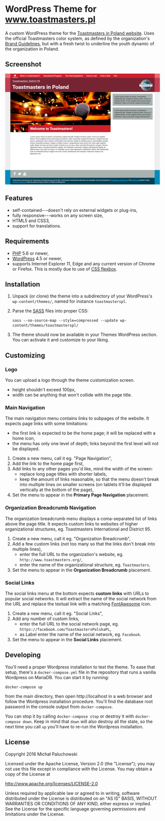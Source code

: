 # WordPress Theme for www.toastmasters.pl

A custom WordPress theme for the [Toastmasters in Poland website](http://www.toastmasters.pl/). Uses the official Toastmasters color system, as defined by the organization's [Brand Guidelines](https://www.toastmasters.org/Leadership-Central/Logos-Images-and-Templates), but with a fresh twist to underline the youth dynamic of the organization in Poland.

## Screenshot

![Toastmasters.pl Theme Screenshot](screenshot.png?raw=true)

## Features

* self-contained---doesn't rely on external widgets or plug-ins,
* fully responsive---works on any screen size,
* HTML5 and CSS3,
* support for translations.

## Requirements

* [PHP](http://php.net/) 5.6 or newer,
* [WordPress](https://wordpress.org/) 4.5 or newer,
* supports Internet Explorer 11, Edge and any current version of Chrome or Firefox. This is mostly due to use of [CSS flexbox](http://caniuse.com/#feat=flexbox).

## Installation

1. Unpack (or clone) the theme into a subdirectory of your WordPress's `wp-content/themes/`, named for instance `toastmasterspl`.
2. Parse the [SASS](http://sass-lang.com/) files into proper CSS:

    ```
    sass --no-source-map --style=compressed --update wp-content/themes/toastmasterspl/
    ```
3. The theme should now be available in your Themes WordPress section. You can activate it and customize to your liking.

## Customizing

### Logo

You can upload a logo through the theme customization screen.

* height shouldn't exceed 100px,
* width can be anything that won't collide with the page title.

### Main Navigation

The main navigation menu contains links to subpages of the website. It expects page links with some limitations:

* the first link is expected to be the home page; it will be replaced with a home icon,
* the menu has only one level of depth; links beyond the first level will not be displayed.

1. Create a new menu, call it eg. "Page Navigation",
2. Add the link to the home page first,
3. Add links to any other pages you'd like, mind the width of the screen:
    * replace long page titles with shorter labels,
    * keep the amount of links reasonable, so that the menu doesn't break into multiple lines on smaller screens (on tablets it'll be displayed vertically at the bottom of the page),
3. Set the menu to appear in the __Primary Page Navigation__ placement.

### Organization Breadcrumb Navigation

The organization breadcrumb menu displays a coma-separated list of links above the page title. It expects custom links to websites of higher organizational structures, eg. Toastmasters International and District 95.

1. Create a new menu, call it eg. "Organization Breadcrumb",
2. Add a few custom links (not too many so that the links don't break into multiple lines),
    * enter the full URL to the organization's website, eg. `http://www.toastmasters.org/`,
    * enter the name of the organizational structure, eg. `Toastmasters`.
3. Set the menu to appear in the __Organization Breadcrumb__ placement.

### Social Links

The social links menu at the bottom expects __custom links__ with URLs to popular social networks. It will extract the name of the social network from the URL and replace the textual link with a matching [FontAwesome](http://fontawesome.io/icons/#brand) icon.

1. Create a new menu, call it eg. "Social Links",
2. Add any number of custom links,
    * enter the full URL to the social network page, eg. `https://facebook.com/ToastmastersPolskaPL`,
    * as Label enter the name of the social network, eg. `Facebook`.
3. Set the menu to appear in the __Social Links__ placement.

## Developing

You'll need a proper Wordpress installation to test the theme. To ease that setup, there's a `docker-compose.yml` file in the repository that runs a vanilla Wordpress on MariaDB. You can start it by running:

```shell
docker-compose up
```

from the main directory, then open http://localhost in a web browser and follow the Wordpress installation procedure. You'll find the database root password in the console output from `docker-compose`.

You can stop it by calling `docker-compose stop` or destroy it with `docker-compose down`. Keep in mind that `down` will also destroy all the state, so the next time you call `up` you'll have to re-run the Wordpress installation.

## License

Copyright 2016 Michał Paluchowski

Licensed under the Apache License, Version 2.0 (the "License");
you may not use this file except in compliance with the License.
You may obtain a copy of the License at

   http://www.apache.org/licenses/LICENSE-2.0

Unless required by applicable law or agreed to in writing, software
distributed under the License is distributed on an "AS IS" BASIS,
WITHOUT WARRANTIES OR CONDITIONS OF ANY KIND, either express or implied.
See the License for the specific language governing permissions and
limitations under the License.
